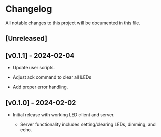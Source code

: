 # Changelog

All notable changes to this project will be documented in this file.

## [Unreleased]


## [v0.1.1] - 2024-02-04

- Update user scripts.

- Adjust ack command to clear all LEDs

- Add proper error handling.


## [v0.1.0] - 2024-02-02

- Initial release with working LED client and server.

  - Server functionality includes setting/clearing LEDs, dimming, and echo.

<!-- generated by git-cliff -->
